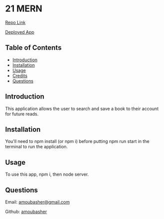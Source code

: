 # 21 MERN

[Repo Link](https://github.com/amoubasher/BookSearcher)

[Deployed App](https://amoubasher.github.io/PasswordGenerator/)


## Table of Contents

- [Introduction](#introduction)
- [Installation](#installation)
- [Usage](#usage)
- [Credits](#credits)
- [Questions](#questions)

## Introduction

This application allows the user to search and save a book to their account for future reads.

## Installation

You'll need to npm install (or npm i) before putting npm run start in the terminal to run the application.

## Usage
To use this app, npm i, then node server.

## Questions

Email: amoubasher@gmail.com

Github: [amoubasher](https://github.com/amoubasher)
